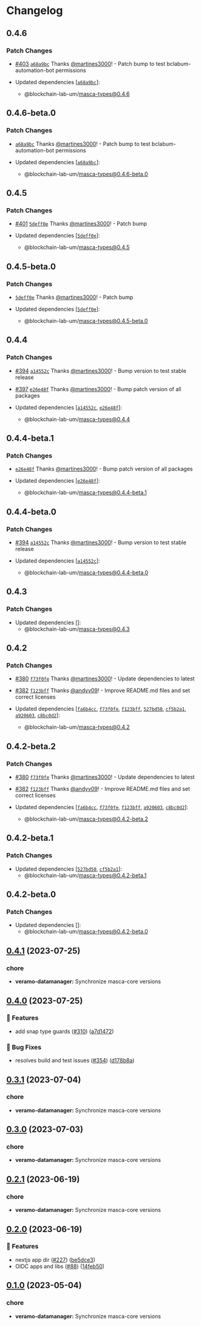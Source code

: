 # Changelog

## 0.4.6

### Patch Changes

- [#403](https://github.com/blockchain-lab-um/masca/pull/403) [`a68a9bc`](https://github.com/blockchain-lab-um/masca/commit/a68a9bc4eedf65b62403ded901e68e425589cc9a) Thanks [@martines3000](https://github.com/martines3000)! - Patch bump to test bclabum-automation-bot permissions

- Updated dependencies [[`a68a9bc`](https://github.com/blockchain-lab-um/masca/commit/a68a9bc4eedf65b62403ded901e68e425589cc9a)]:
  - @blockchain-lab-um/masca-types@0.4.6

## 0.4.6-beta.0

### Patch Changes

- [`a68a9bc`](https://github.com/blockchain-lab-um/masca/commit/a68a9bc4eedf65b62403ded901e68e425589cc9a) Thanks [@martines3000](https://github.com/martines3000)! - Patch bump to test bclabum-automation-bot permissions

- Updated dependencies [[`a68a9bc`](https://github.com/blockchain-lab-um/masca/commit/a68a9bc4eedf65b62403ded901e68e425589cc9a)]:
  - @blockchain-lab-um/masca-types@0.4.6-beta.0

## 0.4.5

### Patch Changes

- [#401](https://github.com/blockchain-lab-um/masca/pull/401) [`5deff0e`](https://github.com/blockchain-lab-um/masca/commit/5deff0e6b2371f944a103ee8ee5edd4b36f02ad9) Thanks [@martines3000](https://github.com/martines3000)! - Patch bump

- Updated dependencies [[`5deff0e`](https://github.com/blockchain-lab-um/masca/commit/5deff0e6b2371f944a103ee8ee5edd4b36f02ad9)]:
  - @blockchain-lab-um/masca-types@0.4.5

## 0.4.5-beta.0

### Patch Changes

- [`5deff0e`](https://github.com/blockchain-lab-um/masca/commit/5deff0e6b2371f944a103ee8ee5edd4b36f02ad9) Thanks [@martines3000](https://github.com/martines3000)! - Patch bump

- Updated dependencies [[`5deff0e`](https://github.com/blockchain-lab-um/masca/commit/5deff0e6b2371f944a103ee8ee5edd4b36f02ad9)]:
  - @blockchain-lab-um/masca-types@0.4.5-beta.0

## 0.4.4

### Patch Changes

- [#394](https://github.com/blockchain-lab-um/masca/pull/394) [`a14552c`](https://github.com/blockchain-lab-um/masca/commit/a14552c1c2ac7782218cbf912ff0af31201f9d16) Thanks [@martines3000](https://github.com/martines3000)! - Bump version to test stable release

- [#397](https://github.com/blockchain-lab-um/masca/pull/397) [`e26e48f`](https://github.com/blockchain-lab-um/masca/commit/e26e48f43265ad880da109bda468c92cdd036f85) Thanks [@martines3000](https://github.com/martines3000)! - Bump patch version of all packages

- Updated dependencies [[`a14552c`](https://github.com/blockchain-lab-um/masca/commit/a14552c1c2ac7782218cbf912ff0af31201f9d16), [`e26e48f`](https://github.com/blockchain-lab-um/masca/commit/e26e48f43265ad880da109bda468c92cdd036f85)]:
  - @blockchain-lab-um/masca-types@0.4.4

## 0.4.4-beta.1

### Patch Changes

- [`e26e48f`](https://github.com/blockchain-lab-um/masca/commit/e26e48f43265ad880da109bda468c92cdd036f85) Thanks [@martines3000](https://github.com/martines3000)! - Bump patch version of all packages

- Updated dependencies [[`e26e48f`](https://github.com/blockchain-lab-um/masca/commit/e26e48f43265ad880da109bda468c92cdd036f85)]:
  - @blockchain-lab-um/masca-types@0.4.4-beta.1

## 0.4.4-beta.0

### Patch Changes

- [#394](https://github.com/blockchain-lab-um/masca/pull/394) [`a14552c`](https://github.com/blockchain-lab-um/masca/commit/a14552c1c2ac7782218cbf912ff0af31201f9d16) Thanks [@martines3000](https://github.com/martines3000)! - Bump version to test stable release

- Updated dependencies [[`a14552c`](https://github.com/blockchain-lab-um/masca/commit/a14552c1c2ac7782218cbf912ff0af31201f9d16)]:
  - @blockchain-lab-um/masca-types@0.4.4-beta.0

## 0.4.3

### Patch Changes

- Updated dependencies []:
  - @blockchain-lab-um/masca-types@0.4.3

## 0.4.2

### Patch Changes

- [#380](https://github.com/blockchain-lab-um/masca/pull/380) [`f73f0fe`](https://github.com/blockchain-lab-um/masca/commit/f73f0feccdec5ef62b9dec62abb1adaeb63b6be7) Thanks [@martines3000](https://github.com/martines3000)! - Update dependencies to latest

- [#382](https://github.com/blockchain-lab-um/masca/pull/382) [`f123bff`](https://github.com/blockchain-lab-um/masca/commit/f123bff9829ea08dae81a57c98cb6c34612b7fc3) Thanks [@andyv09](https://github.com/andyv09)! - Improve README.md files and set correct licenses

- Updated dependencies [[`fa6b4cc`](https://github.com/blockchain-lab-um/masca/commit/fa6b4cccd4dce8c63f70e86ef18dd421571161c9), [`f73f0fe`](https://github.com/blockchain-lab-um/masca/commit/f73f0feccdec5ef62b9dec62abb1adaeb63b6be7), [`f123bff`](https://github.com/blockchain-lab-um/masca/commit/f123bff9829ea08dae81a57c98cb6c34612b7fc3), [`527bd50`](https://github.com/blockchain-lab-um/masca/commit/527bd50b8d79a80f5637103975dbaebaf102a1e6), [`cf5b2a1`](https://github.com/blockchain-lab-um/masca/commit/cf5b2a13b997e819733e589c4f51be808d4d18b1), [`a920603`](https://github.com/blockchain-lab-um/masca/commit/a9206035e339d2ace45660e92a5fe248f152bbbb), [`c8bc0d2`](https://github.com/blockchain-lab-um/masca/commit/c8bc0d2aecf602efe33eff3f7a60023953314043)]:
  - @blockchain-lab-um/masca-types@0.4.2

## 0.4.2-beta.2

### Patch Changes

- [#380](https://github.com/blockchain-lab-um/masca/pull/380) [`f73f0fe`](https://github.com/blockchain-lab-um/masca/commit/f73f0feccdec5ef62b9dec62abb1adaeb63b6be7) Thanks [@martines3000](https://github.com/martines3000)! - Update dependencies to latest

- [#382](https://github.com/blockchain-lab-um/masca/pull/382) [`f123bff`](https://github.com/blockchain-lab-um/masca/commit/f123bff9829ea08dae81a57c98cb6c34612b7fc3) Thanks [@andyv09](https://github.com/andyv09)! - Improve README.md files and set correct licenses

- Updated dependencies [[`fa6b4cc`](https://github.com/blockchain-lab-um/masca/commit/fa6b4cccd4dce8c63f70e86ef18dd421571161c9), [`f73f0fe`](https://github.com/blockchain-lab-um/masca/commit/f73f0feccdec5ef62b9dec62abb1adaeb63b6be7), [`f123bff`](https://github.com/blockchain-lab-um/masca/commit/f123bff9829ea08dae81a57c98cb6c34612b7fc3), [`a920603`](https://github.com/blockchain-lab-um/masca/commit/a9206035e339d2ace45660e92a5fe248f152bbbb), [`c8bc0d2`](https://github.com/blockchain-lab-um/masca/commit/c8bc0d2aecf602efe33eff3f7a60023953314043)]:
  - @blockchain-lab-um/masca-types@0.4.2-beta.2

## 0.4.2-beta.1

### Patch Changes

- Updated dependencies [[`527bd50`](https://github.com/blockchain-lab-um/masca/commit/527bd50b8d79a80f5637103975dbaebaf102a1e6), [`cf5b2a1`](https://github.com/blockchain-lab-um/masca/commit/cf5b2a13b997e819733e589c4f51be808d4d18b1)]:
  - @blockchain-lab-um/masca-types@0.4.2-beta.1

## 0.4.2-beta.0

### Patch Changes

- Updated dependencies []:
  - @blockchain-lab-um/masca-types@0.4.2-beta.0

## [0.4.1](https://github.com/blockchain-lab-um/masca/compare/veramo-datamanager-v0.4.0...veramo-datamanager-v0.4.1) (2023-07-25)

### chore

- **veramo-datamanager:** Synchronize masca-core versions

## [0.4.0](https://github.com/blockchain-lab-um/masca/compare/veramo-datamanager-v0.3.1...veramo-datamanager-v0.4.0) (2023-07-25)

### :rocket: Features

- add snap type guards ([#310](https://github.com/blockchain-lab-um/masca/issues/310)) ([a7d1472](https://github.com/blockchain-lab-um/masca/commit/a7d14724256f70db7b45a8f8e8035e06bfbbbb57))

### :bug: Bug Fixes

- resolves build and test issues ([#354](https://github.com/blockchain-lab-um/masca/issues/354)) ([d178b8a](https://github.com/blockchain-lab-um/masca/commit/d178b8a75abe938aee9e9b2047d25bd7c352ed4f))

## [0.3.1](https://github.com/blockchain-lab-um/masca/compare/veramo-datamanager-v0.3.0...veramo-datamanager-v0.3.1) (2023-07-04)

### chore

- **veramo-datamanager:** Synchronize masca-core versions

## [0.3.0](https://github.com/blockchain-lab-um/masca/compare/veramo-datamanager-v0.2.1...veramo-datamanager-v0.3.0) (2023-07-03)

### chore

- **veramo-datamanager:** Synchronize masca-core versions

## [0.2.1](https://github.com/blockchain-lab-um/masca/compare/veramo-datamanager-v0.2.0...veramo-datamanager-v0.2.1) (2023-06-19)

### chore

- **veramo-datamanager:** Synchronize masca-core versions

## [0.2.0](https://github.com/blockchain-lab-um/masca/compare/veramo-datamanager-v0.1.0...veramo-datamanager-v0.2.0) (2023-06-19)

### :rocket: Features

- nextjs app dir ([#227](https://github.com/blockchain-lab-um/masca/issues/227)) ([be5dce3](https://github.com/blockchain-lab-um/masca/commit/be5dce37ef6485bd0c97b11057ef015205b9cb10))
- OIDC apps and libs ([#88](https://github.com/blockchain-lab-um/masca/issues/88)) ([14feb50](https://github.com/blockchain-lab-um/masca/commit/14feb5022e578002ce475892c29b5ebedf61778d))

## [0.1.0](https://github.com/blockchain-lab-um/masca/compare/veramo-datamanager-v0.1.0...veramo-datamanager-v0.1.0) (2023-05-04)

### chore

- **veramo-datamanager:** Synchronize masca-core versions
